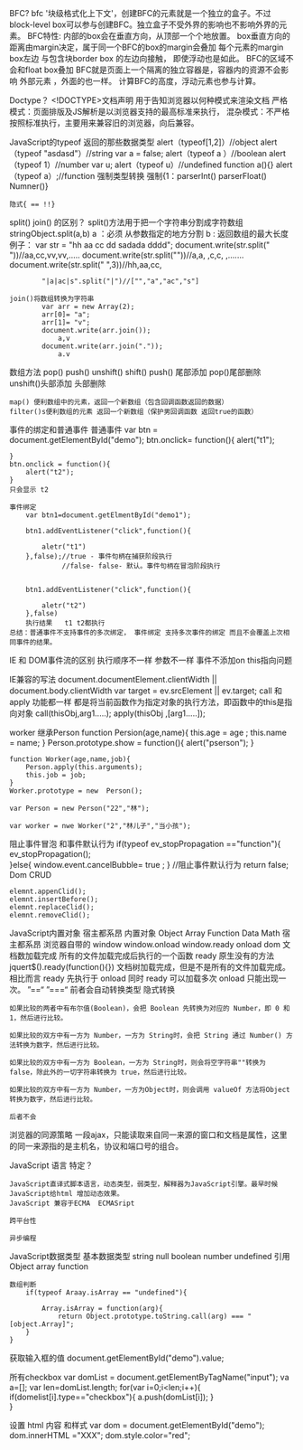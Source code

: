 BFC?
	bfc '块级格式化上下文'，创建BFC的元素就是一个独立的盒子。不过block-level box可以参与创建BFC。独立盒子不受外界的影响也不影响外界的元素。
	BFC特性: 内部的box会在垂直方向，从顶部一个个地放置。
	box垂直方向的距离由margin决定，属于同一个BFC的box的margin会叠加
	每个元素的margin box左边 与包含块border  box 的左边向接触， 即使浮动也是如此。
	BFC的区域不会和float box叠加
	BFC就是页面上一个隔离的独立容器是，容器内的资源不会影响 外部元素 ，外面的也一样。
	计算BFC的高度，浮动元素也参与计算。

Doctype？
	<!DOCTYPE>文档声明 用于告知浏览器以何种模式来渲染文档
	严格模式：页面排版及JS解析是以浏览器支持的最高标准来执行，
	混杂模式：不严格按照标准执行，主要用来兼容旧的浏览器，向后兼容。

JavaScript的typeof 返回的那些数据类型
	alert（typeof[1,2]）//object
	alert（typeof "asdasd"）//string
	var a = false; 
	alert（typeof a ）//boolean
	alert（typeof 1）//number
	var u;
	alert（typeof u）//undefined
	function a(){}
	alert（typeof a）;//function 
强制类型转换
	强制{1：parserInt()  parserFloat() Numner()}

	隐式{ == !!}
split() join() 的区别？
	split()方法用于把一个字符串分割成字符数组
		stringObject.split(a,b)
			a ：必须 从参数指定的地方分割
			b : 返回数组的最大长度
		例子：
			var str = "hh aa cc dd sadada dddd";
			document.write(str.split(" "))//aa,cc,vv,vv,.....
			document.write(str.split(""))//a,a, ,c,c, ,.......
			document.write(str.split(" ",3))//hh,aa,cc,

			"|a|ac|s".split("|")//["","a","ac","s"]

	join()将数组转换为字符串 
	 		var arr = new Array(2);
			arr[0]= "a";
			arr[1]= "v";
			document.write(arr.join());
				a,v	
			document.write(arr.join("."));
				a.v
数组方法 pop() push() unshift() shift()
	push() 尾部添加 pop()尾部删除
	unshift()头部添加 头部删除
	
	map() 便利数组中的元素，返回一个新数组（包含回调函数返回的数据）
	filter()s便利数组的元素 返回一个新数组（保护男回调函数 返回true的函数）

事件的绑定和普通事件
	普通事件
	var btn = document.getElementById("demo");
	btn.onclick= function(){
		alert("t1");
		
	}
	btn.onclick = function(){
		alert("t2");	
	}
	只会显示 t2
		
	事件绑定
		var btn1=document.getElmentById("demo1");

		btn1.addEventListener("click",function(){
		
			aletr("t1")	
		},false);//true - 事件句柄在捕获阶段执行
				 //false- false- 默认。事件句柄在冒泡阶段执行

		
		btn1.addEventListener("click",function(){
		
			aletr("t2")	
		},false)
		执行结果   t1 t2都执行
	总结：普通事件不支持事件的多次绑定， 事件绑定 支持多次事件的绑定 而且不会覆盖上次相同事件的结果。

IE 和 DOM事件流的区别
	执行顺序不一样
	参数不一样
	事件不添加on 
	this指向问题

IE兼容的写法
	document.documentElement.clientWidth || document.body.clientWidth
	var target = ev.srcElement || ev.target;
call 和apply 
	功能都一样 都是将当前函数作为指定对象的执行方法，即函数中的this是指向对象
	call(thisObj,arg1.....);
	apply(thisObj ,[arg1.....]);

worker 继承Person 
	function Persion(age,name){
		this.age = age ;
		this.name = name;
	}
	Person.prototype.show = function(){
		alert("pserson");
	}
	
	function Worker(age,name,job){
		Person.apply(this.arguments);
		this.job = job;
	}
	Worker.prototype = new  Person();

	var Person = new Person("22","林");
	
	var worker = nwe Worker("2","林儿子","当小孩");

阻止事件冒泡 和事件默认行为
	if(typeof ev_stopPropagation =="function"){
		ev_stopPropagation();	
	}else{
		window.event.cancelBubble= true ;
	}
	//阻止事件默认行为
	return false;
Dom CRUD
	
	elemnt.appenClid();
	elemnt.insertBefore();
	elemnt.replaceClid();
	elemnt.removeClid();
JavaScript内置对象  宿主都系昂
	内置对象 Object Array  Function  Data  Math 
	宿主都系昂 浏览器自带的  window 
window.onload window.ready 
	onload dom 文档数加载完成  所有的文件加载完成后执行的一个函数 
	ready 原生没有的方法 jquert$().ready(function(){}) 文档树加载完成，但是不是所有的文件加载完成。	
		相比而言  ready 先执行于 onload 
		同时 ready 可以加载多次  onload 只能出现一次。
”==“ ”===“
	前者会自动转换类型 隐式转换

    如果比较的两者中有布尔值(Boolean)，会把 Boolean 先转换为对应的 Number，即 0 和 1，然后进行比较。

    如果比较的双方中有一方为 Number，一方为 String时，会把 String 通过 Number() 方法转换为数字，然后进行比较。

    如果比较的双方中有一方为 Boolean，一方为 String时，则会将空字符串""转换为 false，除此外的一切字符串转换为 true，然后进行比较。

    如果比较的双方中有一方为 Number，一方为Object时，则会调用 valueOf 方法将Object转换为数字，然后进行比较。

	后者不会




浏览器的同源策略
	一段ajax，只能读取来自同一来源的窗口和文档是属性，这里的同一来源指的是主机名，协议和端口号的组合。

JavaScript 语言 特定？

	JavaScript直译式脚本语言，动态类型，弱类型，解释器为JavaScript引擎。最早时候JavaScript给html 增加动态效果。
	JavaScript 兼容于ECMA	ECMASript
	
	跨平台性
	
	异步编程
	
JavaScript数据类型
	基本数据类型 string null boolean number undefined 
	引用 Object  array function 
	
	数组判断
		if(typeof Araay.isArray == "undefined"){

			Array.isArray = function(arg){
				return Object.prototype.toString.call(arg) === "[object.Array]";
		}
	}
	

获取输入框的值
	document.getElementById("demo").value;

所有checkbox
	var domList = document.getElementByTagName("input");
	va a=[];
	var len=domList.length;
	for(var i=0;i<len;i++){
		if(domelist[i].type=="checkbox"){
				a.push(domList[i]);	
		}	
	}
	
设置 html 内容 和样式
	var dom = document.getElementById("demo");
	dom.innerHTML ="XXX";
	dom.style.color="red";
	
	